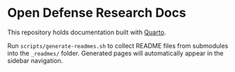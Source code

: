 # Open Defense Research Docs

This repository holds documentation built with [Quarto](https://quarto.org/).

Run `scripts/generate-readmes.sh` to collect README files from submodules into the `_readmes/` folder. Generated pages will automatically appear in the sidebar navigation.
